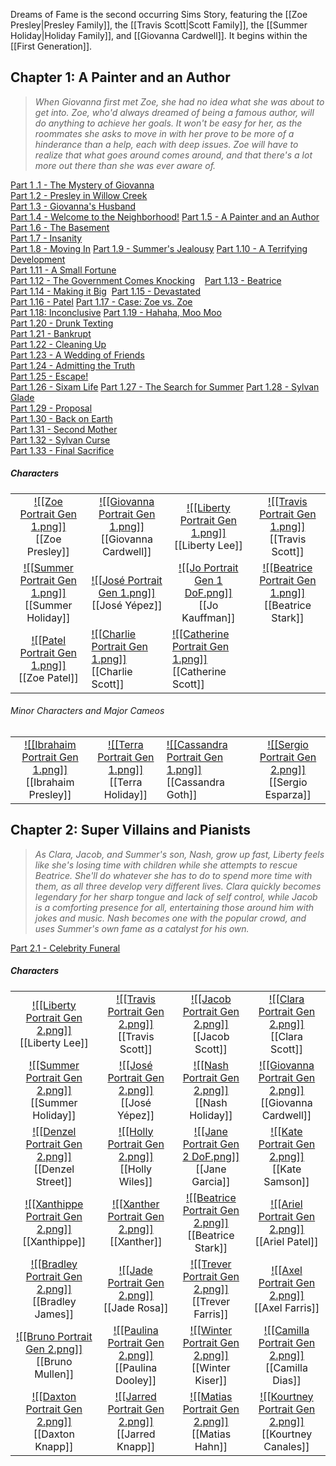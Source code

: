 Dreams of Fame is the second occurring Sims Story, featuring the [[Zoe Presley|Presley Family]], the [[Travis Scott|Scott Family]], the [[Summer Holiday|Holiday Family]], and [[Giovanna Cardwell]]. It begins within the [[First Generation]]. 

## Chapter 1: A Painter and an Author
>*When Giovanna first met Zoe, she had no idea what she was about to get into. Zoe, who'd always dreamed of being a famous author, will do anything to achieve her goals. It won't be easy for her, as the roommates she asks to move in with her prove to be more of a hinderance than a help, each with deep issues. Zoe will have to realize that what goes around comes around, and that there's a lot more out there than she was ever aware of.*

[Part 1 .1 - The Mystery of Giovanna](https://thesimsofstories.weebly.com/11---the-mystery-of-giovanna.html)  
[Part 1.2 - Presley in Willow Creek](https://thesimsofstories.weebly.com/12---presley-in-willow-creek.html)  
[Part 1.3 - Giovanna's Husband](https://thesimsofstories.weebly.com/13---giovannas-husband.html)  
[Part 1.4 - Welcome to the Neighborhood!](https://thesimsofstories.weebly.com/14---welcome-to-the-neighborhood.html)
[Part 1.5 - A Painter and an Author](https://thesimsofstories.weebly.com/15---a-painter-and-an-author.html)  
[Part 1.6 - The Basement](https://thesimsofstories.weebly.com/16---the-basement.html)  
[Part 1.7 - Insanity](https://thesimsofstories.weebly.com/17---insanity.html)  
[​Part 1.8 - Moving In](https://thesimsofstories.weebly.com/18---moving-in.html)
[​Part 1.9 - Summer's Jealousy](https://thesimsofstories.weebly.com/19---summers-jealousy.html)
[Part 1.10 - A Terrifying Development](https://thesimsofstories.weebly.com/110---a-terrifying-development.html)   
[​Part 1.11 - A Small Fortune](https://thesimsofstories.weebly.com/111---a-small-fortune.html)  
[Part 1.12 - The Government Comes Knocking](https://thesimsofstories.weebly.com/112---the-government-comes-knocking.html)   
[Part 1.13 - Beatrice](https://thesimsofstories.weebly.com/113---beatrice.html)  
[​Part 1.14 - Making it Big](https://thesimsofstories.weebly.com/114---making-it-big.html)  [Part 1.15 - Devastated](https://thesimsofstories.weebly.com/115---devastated.html)  
[Part 1.16 - Patel](https://thesimsofstories.weebly.com/116---patel.html)
[Part 1.17 - Case: Zoe vs. Zoe](https://thesimsofstories.weebly.com/117---case-zoe-vs-zoe.html)  
[​Part 1.18: Inconclusive](https://thesimsofstories.weebly.com/118---inconclusive.html)
[Part 1.19 - Hahaha, Moo Moo](https://thesimsofstories.weebly.com/119---hahaha-moo-moo.html)  
[​Part 1.20 - Drunk Texting](https://thesimsofstories.weebly.com/120---drunk-texting.html)  
[​Part 1.21 - Bankrupt](https://thesimsofstories.weebly.com/121---bankrupt.html)  
[​Part 1.22 - Cleaning Up](https://thesimsofstories.weebly.com/122---cleaning-up.html)  
[Part 1.23 - A Wedding of Friends](https://thesimsofstories.weebly.com/123---a-wedding-of-friends.html)  
[​Part 1.24 - Admitting the Truth](https://thesimsofstories.weebly.com/124---admitting-the-truth.html)  
[​Part 1.25 - Escape!](https://thesimsofstories.weebly.com/125---escape.html)  
[​Part 1.26 - Sixam Life](https://thesimsofstories.weebly.com/126---sixam-life.html)
[​Part 1.27 - The Search for Summer](https://thesimsofstories.weebly.com/127---the-search-for-summer.html)
[Part 1.28 - Sylvan Glade](https://thesimsofstories.weebly.com/128---sylvan-glade.html)  
[​Part 1.29 - Proposal](https://thesimsofstories.weebly.com/129---proposal.html)  
[Part 1.30 - Back on Earth](https://thesimsofstories.weebly.com/130---back-on-earth.html)  
[​Part 1.31 - Second Mother](https://thesimsofstories.weebly.com/131---second-mother.html)  
[​Part 1.32 - Sylvan Curse](https://thesimsofstories.weebly.com/132---sylvan-curse.html)  
[Part 1.33 - Final Sacrifice](https://thesimsofstories.weebly.com/133---final-sacrifice.html)

##### Characters
| | | | |
| ------------------------------------------------------------- | -------------------------------------------- | ------------------------------------------ | --------------------------------------------- |
|<center>[![[Zoe Portrait Gen 1.png]]](<Zoe Presley>)<br>[[Zoe Presley]] |<center>[![[Giovanna Portrait Gen 1.png]]](<Giovanna Cardwell>)<br>[[Giovanna Cardwell]]|<center>[![[Liberty Portrait Gen 1.png]]](<Liberty Lee>)<br>[[Liberty Lee]]|<center>[![[Travis Portrait Gen 1.png]]](<Travis Scott>)<br>[[Travis Scott]]|
|<center>[![[Summer Portrait Gen 1.png]]](<Summer Holiday>)<br>[[Summer Holiday]]|<center>[![[José Portrait Gen 1.png]]](<José Yépez>)<br>[[José Yépez]]|<center>[![[Jo Portrait Gen 1 DoF.png]]](<Jo Kauffman>)<br>[[Jo Kauffman]]|<center>[![[Beatrice Portrait Gen 1.png]]](<Beatrice Stark>)<br>[[Beatrice Stark]]|
|<center>[![[Patel Portrait Gen 1.png]]](<Zoe Patel>)<br>[[Zoe Patel]]|[![[Charlie Portrait Gen 1.png]]](<Charlie Scott>)<br>[[Charlie Scott]]|[![[Catherine Portrait Gen 1.png]]](<Catherine Scott>)<br>[[Catherine Scott]]|

###### Minor Characters and Major Cameos
| | | | |
| ------------------------------------------------------------- | -------------------------------------------- | ------------------------------------------ | --------------------------------------------- |
|<center> [![[Ibrahaim Portrait Gen 1.png]]](<Ibrahaim Presley>)<br>[[Ibrahaim Presley]]|<center>[![[Terra Portrait Gen 1.png]]](<Terra Holiday>)<br>[[Terra Holiday]]|[![[Cassandra Portrait Gen 1.png]]](<Cassandra Goth>)<br>[[Cassandra Goth]]|<center> [![[Sergio Portrait Gen 2.png]]](<Sergio Esparza>)<br>[[Sergio Esparza]]|

## Chapter 2: Super Villains and Pianists
>*As Clara, Jacob, and Summer's son, Nash, grow up fast, Liberty feels like she's losing time with children while she attempts to rescue Beatrice. She'll do whatever she has to do to spend more time with them, as all three develop very different lives. Clara quickly becomes legendary for her sharp tongue and lack of self control, while Jacob is a comforting presence for all, entertaining those around him with jokes and music. Nash becomes one with the popular crowd, and uses Summer's own fame as a catalyst for his own.*

[Part 2.1 - Celebrity Funeral](https://thesimsofstories.weebly.com/21---celebrity-funeral.html)

##### Characters
| | | | |
| ------------------------------------------------------------- | -------------------------------------------- | ------------------------------------------ | --------------------------------------------- |
|<center>[![[Liberty Portrait Gen 2.png]]](<Liberty Lee>)<br>[[Liberty Lee]] |<center>[![[Travis Portrait Gen 2.png]]](<Travis Scott>)<br>[[Travis Scott]]|<center>[![[Jacob Portrait Gen 2.png]]](<Jacob Scott>)<br>[[Jacob Scott]]|<center>[![[Clara Portrait Gen 2.png]]](<Clara Scott>)<br>[[Clara Scott]]|
|<center>[![[Summer Portrait Gen 2.png]]](<Summer Holiday>)<br>[[Summer Holiday]] |<center>[![[José Portrait Gen 2.png]]](<José Yépez>)<br>[[José Yépez]]|<center>[![[Nash Portrait Gen 2.png]]](<Nash Holiday>)<br>[[Nash Holiday]]|<center>[![[Giovanna Portrait Gen 2.png]]](<Giovanna Cardwell>)<br>[[Giovanna Cardwell]]|
|<center>[![[Denzel Portrait Gen 2.png]]](<Denzel Street>)<br>[[Denzel Street]] |<center>[![[Holly Portrait Gen 2.png]]](<Holly Wiles>)<br>[[Holly Wiles]]|<center>[![[Jane Portrait Gen 2 DoF.png]]](<Jane Garcia>)<br>[[Jane Garcia]]|<center>[![[Kate Portrait Gen 2.png]]](<Kate Samson>)<br>[[Kate Samson]]|
|<center>[![[Xanthippe Portrait Gen 2.png]]](<Xanthippe>)<br>[[Xanthippe]] |<center>[![[Xanther Portrait Gen 2.png]]](<Xanther>)<br>[[Xanther]]|<center>[![[Beatrice Portrait Gen 2.png]]](<Beatrice Stark>)<br>[[Beatrice Stark]]|<center>[![[Ariel Portrait Gen 2.png]]](<Ariel Patel>)<br>[[Ariel Patel]]|
|<center>[![[Bradley Portrait Gen 2.png]]](<​Bradley James>)<br>[[Bradley James]] |<center>[![[Jade Portrait Gen 2.png]]](<Jade Rosa>)<br>[[Jade Rosa]]|<center>[![[Trever Portrait Gen 2.png]]](<Trever Farris>)<br>[[Trever Farris]]|<center>[![[Axel Portrait Gen 2.png]]](<Axel Farris>)<br>[[Axel Farris]]|
|<center>[![[Bruno Portrait Gen 2.png]]](<​Bruno Mullen>)<br>[[​Bruno Mullen]] |<center>[![[Paulina Portrait Gen 2.png]]](<Paulina Dooley>)<br>[[Paulina Dooley]]|<center>[![[Winter Portrait Gen 2.png]]](<Winter Kiser>)<br>[[Winter Kiser]]|<center>[![[Camilla Portrait Gen 2.png]]](<Camilla Dias>)<br>[[Camilla Dias]]|
|<center>[![[Daxton Portrait Gen 2.png]]](<​Daxton Knapp>)<br>[[​Daxton Knapp]] |<center>[![[Jarred Portrait Gen 2.png]]](<Jarred Knapp>)<br>[[Jarred Knapp]]|<center>[![[Matias Portrait Gen 2.png]]](<Matias Hahn>)<br>[[Matias Hahn]]|<center>[![[Kourtney Portrait Gen 2.png]]](<Kourtney Canales>)<br>[[Kourtney Canales]]|